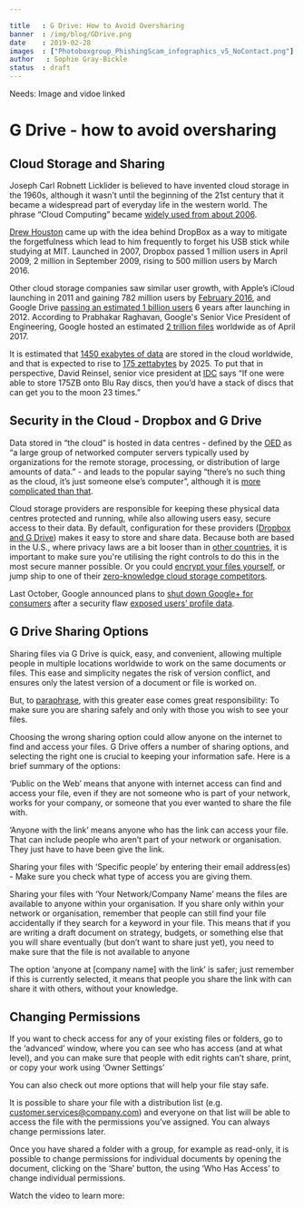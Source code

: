 ```yaml
---

title   : G Drive: How to Avoid Oversharing
banner  : /img/blog/GDrive.png
date    : 2019-02-28
images  : ["Photoboxgroup_PhishingScam_infographics_v5_NoContact.png"]
author   : Sophie Gray-Bickle
status  : draft
---
```

Needs: Image and vidoe linked


# G Drive - how to avoid oversharing

## Cloud Storage and Sharing

Joseph Carl Robnett Licklider is believed to have invented cloud storage in the 1960s, although it wasn’t until the beginning of the 21st century that it became a widespread part of everyday life in the western world. The phrase “Cloud Computing” became [widely used from about 2006](https://www.technologyreview.com/s/425970/who-coined-cloud-computing/).

[Drew Houston](https://en.oxforddictionaries.com/definition/cloud) came up with the idea behind DropBox as a way to mitigate the forgetfulness which lead to him frequently to forget his USB stick while studying at MIT. Launched in 2007, Dropbox passed 1 million users in April 2009, 2 million in September 2009, rising to 500 million users by March 2016.

Other cloud storage companies saw similar user growth, with Apple’s iCloud launching in 2011 and gaining 782 million users by [February 2016](http://appleinsider.com/articles/16/02/12/apple-music-passes-11m-subscribers-as-icloud-hits-782m-users), and Google Drive [passing an estimated 1 billion users](https://www.theverge.com/2018/7/25/17613442/google-drive-one-billion-users) 6 years after launching in 2012. According to Prabhakar Raghavan, Google's Senior Vice President of Engineering, Google hosted an estimated [2 trillion files](https://www.businessinsider.com/2-trillion-files-google-drive-exec-prabhakar-raghavan-2017-5?r=US&IR=T) worldwide as of April 2017.

It is estimated that [1450 exabytes of data](https://www.statista.com/statistics/638593/worldwide-data-center-storage-capacity-cloud-vs-traditional/) are stored in the cloud worldwide, and that is expected to rise to [175 zettabytes](https://www.networkworld.com/article/3325397/idc-expect-175-zettabytes-of-data-worldwide-by-2025.html) by 2025. To put that in perspective, David Reinsel, senior vice president at [IDC](https://www.idc.com/) says “If one were able to store 175ZB onto Blu Ray discs, then you’d have a stack of discs that can get you to the moon 23 times.”

## Security in the Cloud - Dropbox and G Drive

Data stored in “the cloud” is hosted in data centres -  defined by the [OED](https://en.oxforddictionaries.com/definition/data_centre) as “a large group of networked computer servers typically used by organizations for the remote storage, processing, or distribution of large amounts of data.” - and leads to the popular saying “there’s no such thing as the cloud, it’s just someone else’s computer”, although it is [more complicated than that](https://bornsql.ca/blog/cloud-not-just-someone-elses-computer/).

Cloud storage providers are responsible for keeping these physical data centres protected and running, while also allowing users easy, secure access to their data. By default, configuration for these providers ([Dropbox and G Drive](https://www.cloudwards.net/dropbox-vs-google-drive/)) makes it easy to store and share data. Because both are based in the U.S., where privacy laws are a bit looser than in [other countries](https://www.cloudwards.net/the-best-cloud-privacy-laws/), it is important to make sure you're utilising the right controls to do this in the most secure manner possible. Or you could [encrypt your files yourself](https://www.cloudwards.net/how-to-encrypt-your-data-for-cloud-storage/), or jump ship to one of their [zero-knowledge cloud storage competitors](https://www.cloudwards.net/best-zero-knowledge-cloud-services/).

Last October, Google announced plans to [shut down Google+ for consumers](https://www.theverge.com/2018/10/8/17951890/google-plus-shut-down-security-api-change-gmail-android) after a security flaw [exposed users’ profile data](https://www.theverge.com/2019/1/30/18204212/google-deleting-consumer-data-april-2). 

## G Drive Sharing Options

Sharing files via G Drive is quick, easy, and convenient, allowing multiple people in multiple locations worldwide to work on the same documents or files. This ease and simplicity negates the risk of version conflict, and ensures only the latest version of a document or file is worked on.

But, to [paraphrase](https://en.wikipedia.org/wiki/Uncle_Ben#%22With_great_power_comes_great_responsibility%22), with this greater ease comes great responsibility: To make sure you are sharing safely and only with those you wish to see your files. 

Choosing the wrong sharing option could allow anyone on the internet to find and access your files. G Drive offers a number of sharing options, and selecting the right one is crucial to keeping your information safe. Here is a brief summary of the options:


‘Public on the Web’ means that anyone with internet access can find and access your file, even if they are not someone who is part of your network, works for your company, or someone that you ever wanted to share the file with.

‘Anyone with the link’ means anyone who has the link can access your file. That can include people who aren’t part of your network or organisation. They just have to have been give the link.

Sharing your files with ‘Specific people’ by entering their email address(es) - Make sure you check what type of access you are giving them.

Sharing your files with ‘Your Network/Company Name’ means the files are available to anyone within your organisation. If you share only within your network or organisation, remember that people can still find your file accidentally if they search for a keyword in your file. This means that if you are writing a draft document on strategy, budgets, or something else that you will share eventually (but don’t want to share just yet), you need to make sure that the file is not available to anyone 

The option ‘anyone at [company name] with the link’ is safer; just remember if this is currently selected, it means that people you share the link with can share it with others, without your knowledge.

## Changing Permissions 

If you want to check access for any of your existing files or folders, go to the ‘advanced’ window, where you can see who has access (and at what level), and you can make sure that people with edit rights can’t share, print, or copy your work using ‘Owner Settings’

You can also check out more options that will help your file stay safe.

It is possible to share your file with a distribution list (e.g. customer.services@company.com) and everyone on that list will be able to access the file with the permissions you’ve assigned. You can always change permissions later.

Once you have shared a folder with a group, for example as read-only, it is possible to change permissions for individual documents by opening the document, clicking on the ‘Share’ button, the using ‘Who Has Access’ to change individual permissions.

Watch the video to learn more:
